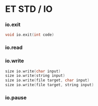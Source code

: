 # ET STD / IO

### io.exit

```c
void io.exit(int code)
```

### io.read

### io.write

```c
size io.write(char input)
size io.write(string input)
size io.write(file target, char input)
size io.write(file target, string input)
```

### io.pause
